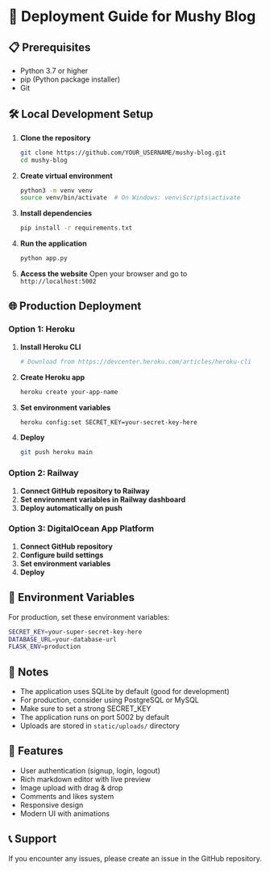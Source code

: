# 🚀 Deployment Guide for Mushy Blog

## 📋 Prerequisites

- Python 3.7 or higher
- pip (Python package installer)
- Git

## 🛠️ Local Development Setup

1. **Clone the repository**
   ```bash
   git clone https://github.com/YOUR_USERNAME/mushy-blog.git
   cd mushy-blog
   ```

2. **Create virtual environment**
   ```bash
   python3 -m venv venv
   source venv/bin/activate  # On Windows: venv\Scripts\activate
   ```

3. **Install dependencies**
   ```bash
   pip install -r requirements.txt
   ```

4. **Run the application**
   ```bash
   python app.py
   ```

5. **Access the website**
   Open your browser and go to `http://localhost:5002`

## 🌐 Production Deployment

### Option 1: Heroku

1. **Install Heroku CLI**
   ```bash
   # Download from https://devcenter.heroku.com/articles/heroku-cli
   ```

2. **Create Heroku app**
   ```bash
   heroku create your-app-name
   ```

3. **Set environment variables**
   ```bash
   heroku config:set SECRET_KEY=your-secret-key-here
   ```

4. **Deploy**
   ```bash
   git push heroku main
   ```

### Option 2: Railway

1. **Connect GitHub repository to Railway**
2. **Set environment variables in Railway dashboard**
3. **Deploy automatically on push**

### Option 3: DigitalOcean App Platform

1. **Connect GitHub repository**
2. **Configure build settings**
3. **Set environment variables**
4. **Deploy**

## 🔧 Environment Variables

For production, set these environment variables:

```bash
SECRET_KEY=your-super-secret-key-here
DATABASE_URL=your-database-url
FLASK_ENV=production
```

## 📝 Notes

- The application uses SQLite by default (good for development)
- For production, consider using PostgreSQL or MySQL
- Make sure to set a strong SECRET_KEY
- The application runs on port 5002 by default
- Uploads are stored in `static/uploads/` directory

## 🎯 Features

- User authentication (signup, login, logout)
- Rich markdown editor with live preview
- Image upload with drag & drop
- Comments and likes system
- Responsive design
- Modern UI with animations

## 📞 Support

If you encounter any issues, please create an issue in the GitHub repository.
